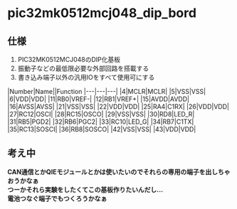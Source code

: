 # pic32mk0512mcj048_dip_bord
## 仕様
1. PIC32MK0512MCJ048のDIP化基板
2. 振動子などの最低限必要な外部回路を搭載する
3. 書き込み端子以外の汎用IOをすべて使用可にする

|Number|Name||Function
|---|---|---|
|4|MCLR|MCLR|
|5|VSS|VSS|
|6|VDD|VDD|
|11|RB0|VREF-|
|12|RB1|VREF+|
|15|AVDD|AVDD|
|16|AVSS|AVSS|
|21|VSS|VSS|
|22|VDD|VDD|
|25|RA4|C1RX|
|26|VDD|VDD|
|27|RC12|OSCI|
|28|RC15|OSCO|
|29|VSS|VSS|
|30|RD8|LED_R|
|31|RB5|PGD2|
|32|RB6|PGC2|
|33|RC10|LED_G|
|34|RB7|C1TX|
|35|RC13|SOSCI|
|36|RB8|SOSCO|
|42|VSS|VSS|
|43|VDD|VDD|


## 考え中
<b>
CAN通信とかQIEモジュールとかは使いたいのでそれらの専用の端子を出しちゃおうかなぁ<br>
つーかそれら実験をしたくてこの基板作りたいんだし...<br>
電池つなぐ端子でもつくろうかなぁ
</b>
